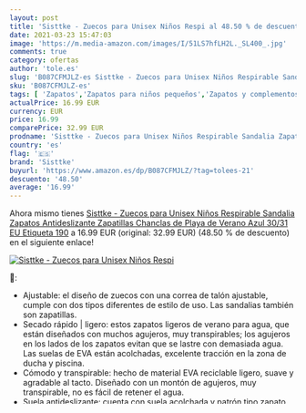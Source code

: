 ```yaml
---
layout: post
title: 'Sisttke - Zuecos para Unisex Niños Respi al 48.50 % de descuento'
date: 2021-03-23 15:47:03
image: 'https://m.media-amazon.com/images/I/51LS7hfLH2L._SL400_.jpg'
comments: true
category: ofertas
author: 'tole.es'
slug: 'B087CFMJLZ-es Sisttke - Zuecos para Unisex Niños Respirable Sandalia...'
sku: 'B087CFMJLZ-es'
tags: [ 'Zapatos','Zapatos para niños pequeños','Zapatos y complementos','Zuecos y mules para niño','chanclas','sandalia','sisttke','zapatos','zuecos', ]
actualPrice: 16.99 EUR
currency: EUR
price: 16.99
comparePrice: 32.99 EUR
prodname: 'Sisttke - Zuecos para Unisex Niños Respirable Sandalia Zapatos Antideslizante Zapatillas Chanclas de Playa de Verano  Azul  30/31 EU  Etiqueta 190'
country: 'es'
flag: '🇪🇸'
brand: 'Sisttke'
buyurl: 'https://www.amazon.es/dp/B087CFMJLZ/?tag=tolees-21'
descuento: '48.50'
average: '16.99'
---
```


Ahora mismo tienes [Sisttke - Zuecos para Unisex Niños Respirable Sandalia Zapatos Antideslizante Zapatillas Chanclas de Playa de Verano  Azul  30/31 EU  Etiqueta 190](https://www.amazon.es/dp/B087CFMJLZ/?tag=tolees-21) a 16.99 EUR (original: 32.99 EUR) (48.50 %  de descuento) en el siguiente enlace!

[![Sisttke - Zuecos para Unisex Niños Respi](https://m.media-amazon.com/images/I/51LS7hfLH2L._SL400_.jpg)](https://www.amazon.es/dp/B087CFMJLZ/?tag=tolees-21)

🔎:

- Ajustable: el diseño de zuecos con una correa de talón ajustable, cumple con dos tipos diferentes de estilo de uso. Las sandalias también son zapatillas.
- Secado rápido | ligero: estos zapatos ligeros de verano para agua, que están diseñados con muchos agujeros, muy transpirables; los agujeros en los lados de los zapatos evitan que se lastre con demasiada agua. Las suelas de EVA están acolchadas, excelente tracción en la zona de ducha y piscina.
- Cómodo y transpirable: hecho de material EVA reciclable ligero, suave y agradable al tacto. Diseñado con un montón de agujeros, muy transpirable, no es fácil de retener el agua.
- Suela antideslizante: cuenta con suela acolchada y patrón tipo zapato que puede agarrar el suelo muy bien para la protección de tu bebé de caídas.
- 【Zapatos de verano perfectos】 Estas sandalias de jardín con diseño de dinosaurio son perfectas para cualquier ocasión. Sirven como pantuflas de casa, pero también son ideales para playa, piscina, viajes, ducha, caminar o jugar. También son el primer zapato perfecto para tus pequeños, ya que ofrecen una experiencia sin atar, fácil de poner

[🛒 Visítala!!!](https://www.amazon.es/dp/B087CFMJLZ/?tag=tolees-21)
